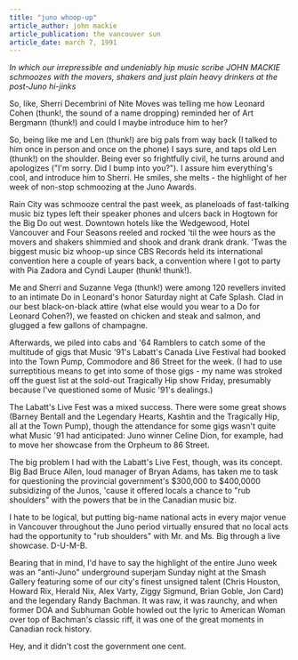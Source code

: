 ```yaml
---
title: "juno whoop-up"
article_author: john mackie
article_publication: the vancouver sun
article_date: march 7, 1991
---
```

*In which our irrepressible and undeniably hip music scribe JOHN MACKIE schmoozes with the movers, shakers and just plain heavy drinkers at the post-Juno hi-jinks*

So, like, Sherri Decembrini of Nite Moves was telling me how Leonard Cohen (thunk!, the sound of a name dropping) reminded her of Art Bergmann (thunk!) and could I maybe introduce him to her?

So, being like me and Len (thunk!) are big pals from way back (I talked to him once in person and once on the phone) I says sure, and taps old Len (thunk!) on the shoulder. Being ever so frightfully civil, he turns around and apologizes ("I'm sorry. Did I bump into you?"). I assure him everything's cool, and introduce him to Sherri. He smiles, she melts - the highlight of her week of non-stop schmoozing at the Juno Awards.

Rain City was schmooze central the past week, as planeloads of fast-talking music biz types left their speaker phones and ulcers back in Hogtown for the Big Do out west. Downtown hotels like the Wedgewood, Hotel Vancouver and Four Seasons reeled and rocked 'til the wee hours as the movers and shakers shimmied and shook and drank drank drank. 'Twas the biggest music biz whoop-up since CBS Records held its international convention here a couple of years back, a convention where I got to party with Pia Zadora and Cyndi Lauper (thunk! thunk!).

Me and Sherri and Suzanne Vega (thunk!) were among 120 revellers invited to an intimate Do in Leonard's honor Saturday night at Cafe Splash. Clad in our best black-on-black attire (what else would you wear to a Do for Leonard Cohen?), we feasted on chicken and steak and salmon, and glugged a few gallons of champagne.

Afterwards, we piled into cabs and '64 Ramblers to catch some of the multitude of gigs that Music '91's Labatt's Canada Live Festival had booked into the Town Pump, Commodore and 86 Street for the week. (I had to use surreptitious means to get into some of those gigs - my name was stroked off the guest list at the sold-out Tragically Hip show Friday, presumably because I've questioned some of Music '91's dealings.)

The Labatt's Live Fest was a mixed success. There were some great shows (Barney Bentall and the Legendary Hearts, Kashtin and the Tragically Hip, all at the Town Pump), though the attendance for some gigs wasn't quite what Music '91 had anticipated: Juno winner Celine Dion, for example, had to move her showcase from the Orpheum to 86 Street.

The big problem I had with the Labatt's Live Fest, though, was its concept. Big Bad Bruce Allen, loud manager of Bryan Adams, has taken me to task for questioning the provincial government's $300,000 to $400,0000 subsidizing of the Junos, 'cause it offered locals a chance to "rub shoulders" with the powers that be in the Canadian music biz.

I hate to be logical, but putting big-name national acts in every major venue in Vancouver throughout the Juno period virtually ensured that no local acts had the opportunity to "rub shoulders" with Mr. and Ms. Big through a live showcase. D-U-M-B.

Bearing that in mind, I'd have to say the highlight of the entire Juno week was an "anti-Juno" underground superjam Sunday night at the Smash Gallery featuring some of our city's finest unsigned talent (Chris Houston, Howard Rix, Herald Nix, Alex Varty, Ziggy Sigmund, Brian Goble, Jon Card) and the legendary Randy Bachman. It was raw, it was raunchy, and when former DOA and Subhuman Goble howled out the lyric to American Woman over top of Bachman's classic riff, it was one of the great moments in Canadian rock history.

Hey, and it didn't cost the government one cent.
